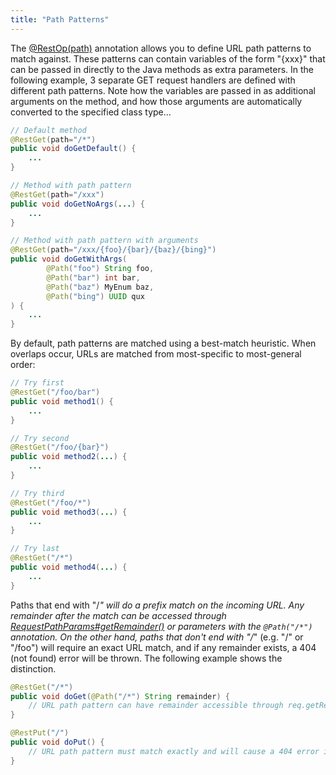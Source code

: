 ```yaml
---
title: "Path Patterns"
---
```


The [@RestOp(path)](../apidocs/org/apache/juneau/rest/annotation/RestOp.html#path()) annotation allows
you to define URL path patterns to match against.
These patterns can contain variables of the form "\{xxx\}" that can be passed in directly to the
Java methods as extra parameters.
In the following example, 3 separate GET request handlers are defined with different path patterns.
Note how the variables are passed in as additional arguments on the method, and how those arguments are
automatically converted to the specified class type...

```java
// Default method
@RestGet(path="/*")
public void doGetDefault() {
    ...
}

// Method with path pattern
@RestGet(path="/xxx")
public void doGetNoArgs(...) {
    ...
}

// Method with path pattern with arguments
@RestGet(path="/xxx/{foo}/{bar}/{baz}/{bing}")
public void doGetWithArgs(
        @Path("foo") String foo,
        @Path("bar") int bar,
        @Path("baz") MyEnum baz,
        @Path("bing") UUID qux
) {
    ...
}
```


By default, path patterns are matched using a best-match heuristic.
When overlaps occur, URLs are matched from most-specific to most-general order:

```java
// Try first
@RestGet("/foo/bar")
public void method1() {
    ...
}

// Try second
@RestGet("/foo/{bar}")
public void method2(...) {
    ...
}

// Try third
@RestGet("/foo/*")
public void method3(...) {
    ...
}

// Try last
@RestGet("/*")
public void method4(...) {
    ...
}
```


Paths that end with "/*" will do a prefix match on the incoming URL.
Any remainder after the match can be accessed through
[RequestPathParams#getRemainder()](../apidocs/org/apache/juneau/rest/httppart/RequestPathParams.html#getRemainder()) or parameters with the
`@Path("/*")` annotation.
On the other hand, paths that don't end with "/*" (e.g. "/" or "/foo") will
require an exact URL match, and if any remainder exists, a 404 (not found) error will be thrown.
The following example shows the distinction.

```java
@RestGet("/*")
public void doGet(@Path("/*") String remainder) {
    // URL path pattern can have remainder accessible through req.getRemainder().
}

@RestPut("/")
public void doPut() {
    // URL path pattern must match exactly and will cause a 404 error if a remainder exists.
}

```
